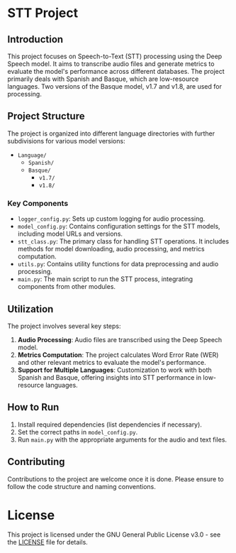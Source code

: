 # STT Project

## Introduction

This project focuses on Speech-to-Text (STT) processing using the Deep Speech model. It aims to transcribe audio files and generate metrics to evaluate the model's performance across different databases. The project primarily deals with Spanish and Basque, which are low-resource languages. Two versions of the Basque model, v1.7 and v1.8, are used for processing.

## Project Structure

The project is organized into different language directories with further subdivisions for various model versions:

- `Language/`
  - `Spanish/`
  - `Basque/`
    - `v1.7/`
    - `v1.8/`

### Key Components

- `logger_config.py`: Sets up custom logging for audio processing.
- `model_config.py`: Contains configuration settings for the STT models, including model URLs and versions.
- `stt_class.py`: The primary class for handling STT operations. It includes methods for model downloading, audio processing, and metrics computation.
- `utils.py`: Contains utility functions for data preprocessing and audio processing.
- `main.py`: The main script to run the STT process, integrating components from other modules.

## Utilization

The project involves several key steps:

1. **Audio Processing**: Audio files are transcribed using the Deep Speech model.
2. **Metrics Computation**: The project calculates Word Error Rate (WER) and other relevant metrics to evaluate the model's performance.
3. **Support for Multiple Languages**: Customization to work with both Spanish and Basque, offering insights into STT performance in low-resource languages.

## How to Run

1. Install required dependencies (list dependencies if necessary).
2. Set the correct paths in `model_config.py`.
3. Run `main.py` with the appropriate arguments for the audio and text files.

## Contributing

Contributions to the project are welcome once it is done. Please ensure to follow the code structure and naming conventions.

# License

This project is licensed under the GNU General Public License v3.0 - see the [LICENSE](LICENSE) file for details.

